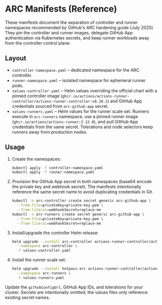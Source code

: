 # ARC Manifests (Reference)

These manifests document the separation of controller and runner namespaces recommended by GitHub's ARC hardening guide (July 2025). They pin the controller and runner images, delegate GitHub App authentication via Kubernetes secrets, and keep runner workloads away from the controller control plane.

## Layout

- `controller-namespace.yaml` – dedicated namespace for the ARC controller.
- `runner-namespace.yaml` – isolated namespace for ephemeral runner pods.
- `values-controller.yaml` – Helm values overriding the official chart with a pinned controller image (`ghcr.io/actions/actions-runner-controller/actions-runner-controller:v0.28.1`) and GitHub App credentials sourced from `arc-github-app` secret.
- `values-runners.yaml` – Helm values for the runner scale set. Runners execute in `arc-runners` namespace, use a pinned runner image (`ghcr.io/actions/actions-runner:3.12.0`), and pull GitHub App credentials from the same secret. Tolerations and node selectors keep runners away from production nodes.

## Usage

1. Create the namespaces:
   ```bash
   kubectl apply -f controller-namespace.yaml
   kubectl apply -f runner-namespace.yaml
   ```
2. Provision the GitHub App secret in both namespaces (base64 encode the private key and webhook secret). The manifests intentionally reference the same secret name to avoid duplicating credentials in Git.
   ```bash
   kubectl -n arc-controller create secret generic arc-github-app \
     --from-file=privateKey=private-key.pem \
     --from-literal=webhookSecret=replace-me
   kubectl -n arc-runners create secret generic arc-github-app \
     --from-file=privateKey=private-key.pem \
     --from-literal=webhookSecret=replace-me
   ```
3. Install/upgrade the controller Helm release:
   ```bash
   helm upgrade --install arc-controller actions-runner-controller/actions-runner-controller \
     --namespace arc-controller \
     -f values-controller.yaml
   ```
4. Install the runner scale set:
   ```bash
   helm upgrade --install hotpass-arc actions-runner-controller/actions-runner-set \
     --namespace arc-runners \
     -f values-runners.yaml
   ```

Update the `githubConfigUrl`, GitHub App IDs, and tolerations for your cluster. Secrets are intentionally omitted; the values files only reference existing secret names.
